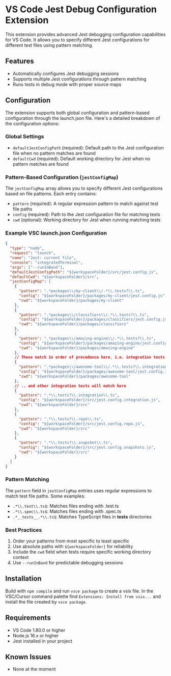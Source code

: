 # VS Code Jest Debug Configuration Extension

This extension provides advanced Jest debugging configuration capabilities for VS Code. It allows you to specify different Jest configurations for different test files using pattern matching.

## Features

- Automatically configures Jest debugging sessions
- Supports multiple Jest configurations through pattern matching
- Runs tests in debug mode with proper source maps

## Configuration

The extension supports both global configuration and pattern-based configuration through the launch.json file. Here's a detailed breakdown of the configuration options:

### Global Settings

- `defaultJestConfigPath` (required): Default path to the Jest configuration file when no pattern matches are found
- `defaultCwd` (required): Default working directory for Jest when no pattern matches are found

### Pattern-Based Configuration (`jestConfigMap`)

The `jestConfigMap` array allows you to specify different Jest configurations based on file patterns. Each entry contains:

- `pattern` (required): A regular expression pattern to match against test file paths
- `config` (required): Path to the Jest configuration file for matching tests
- `cwd` (optional): Working directory for Jest when running matching tests

### Example VSC launch.json Configuration

```json
{
  "type": "node",
  "request": "launch",
  "name": "Jest: current file",
  "console": "integratedTerminal",
  "args": ["--runInBand"],
  "defaultJestConfigPath": "${workspaceFolder}/src/jest.config.js",
  "defaultCwd": "${workspaceFolder}/src",
  "jestConfigMap": [
    {
      "pattern": ".*packages\\/my-client\\/.*\\.tests?\\.ts",
      "config": "${workspaceFolder}/packages/my-client/jest.config.js",
      "cwd": "${workspaceFolder}/packages/my-client"
    },
    {
      "pattern": ".*packages\\/classifiers\\/.*\\.tests?\\.ts",
      "config": "${workspaceFolder}/packages/classifiers/jest.config.js",
      "cwd": "${workspaceFolder}/packages/classifiers"
    },
    {
      "pattern": ".*packages\\/amazing-engine\\/.*\\.tests?\\.ts",
      "config": "${workspaceFolder}/packages/amazing-engine/jest.config.js",
      "cwd": "${workspaceFolder}/packages/amazing-engine"
    },
    // These match in order of precedence here, i.e. integration tests in the awesome-tool directory will match here..
    {
      "pattern": ".*packages\\/awesome-tool\\/.*\\.tests?\\.integration\\.ts",
      "config": "${workspaceFolder}/packages/awesome-tool/jest.config.integration.js",
      "cwd": "${workspaceFolder}/packages/awesome-tool"
    },
    // .. and other integration tests will match here
    {
      "pattern": ".*\\.tests?\\.integration\\.ts",
      "config": "${workspaceFolder}/src/jest.config.integration.js",
      "cwd": "${workspaceFolder}/src"
    },
    {
      "pattern": ".*\\.tests?\\.repo\\.ts",
      "config": "${workspaceFolder}/src/jest.config.repo.js",
      "cwd": "${workspaceFolder}/src"
    },
    {
      "pattern": ".*\\.tests?\\.snapshot\\.ts",
      "config": "${workspaceFolder}/src/jest.config.snapshots.js",
      "cwd": "${workspaceFolder}/src"
    }
  ]
}
```

### Pattern Matching

The `pattern` field in `jestConfigMap` entries uses regular expressions to match test file paths. Some examples:

- `.*\\.test\\.ts$`: Matches files ending with .test.ts
- `.*\\.spec\\.ts$`: Matches files ending with .spec.ts
- `.*__tests__.*\\.ts$`: Matches TypeScript files in **tests** directories

### Best Practices

1. Order your patterns from most specific to least specific
2. Use absolute paths with `${workspaceFolder}` for reliability
3. Include the `cwd` field when tests require specific working directory context
4. Use `--runInBand` for predictable debugging sessions

## Installation

Build with `npm compile` and run `vsce package` to create a vsix file. In the VSC/Cursor command palette find `Extensions: Install from vsix...` and install the file created by `vsce package`.

## Requirements

- VS Code 1.80.0 or higher
- Node.js 16.x or higher
- Jest installed in your project

## Known Issues

- None at the moment
